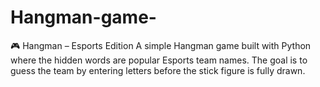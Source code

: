 # Hangman-game-
🎮 Hangman – Esports Edition  A simple Hangman game built with Python where the hidden words are popular Esports team names. The goal is to guess the team by entering letters before the stick figure is fully drawn.
